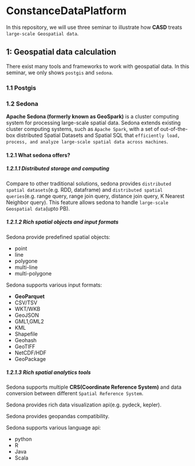 # ConstanceDataPlatform

In this repository, we will use three seminar to illustrate how **CASD** treats `large-scale Geospatial data`.

## 1: Geospatial data calculation

There exist many tools and frameworks to work with geospatial data. In this seminar, we only shows `postgis` and `sedona`.

### 1.1 Postgis

### 1.2 Sedona

**Apache Sedona (formerly known as GeoSpark)** is a cluster computing system for processing large-scale spatial data. 
Sedona extends existing cluster computing systems, such as `Apache Spark`, with a set of out-of-the-box 
distributed Spatial Datasets and Spatial SQL that `efficiently load, process, and analyze large-scale spatial data across machines`.


#### 1.2.1 What sedona offers?

##### 1.2.1.1 **Distributed storage and computing**

Compare to other traditional solutions, sedona provides `distributed spatial datasets`(e.g. RDD, dataframe) and 
`distributed spatial queries`(e.g. range query, range join query, distance join query, K Nearest Neighbor query). This 
feature allows sedona to handle `large-scale Geospatial data`(upto PB).

##### 1.2.1.2 **Rich spatial objects and input formats**

Sedona provide predefined spatial objects:
 - point
 - line
 - polygone
 - multi-line
 - multi-polygone


Sedona supports various input formats:
 - **GeoParquet**
 - CSV/TSV
 - WKT/WKB
 - GeoJSON
 - GML1,GML2
 - KML
 - Shapefile
 - Geohash
 - GeoTIFF
 - NetCDF/HDF
 - GeoPackage

##### 1.2.1.3 **Rich spatial analytics tools**

Sedona supports multiple **CRS(Coordinate Reference System)** and data conversion between different `Spatial Reference System`.

Sedona provides rich data visualization api(e.g. pydeck, kepler).

Sedona provides geopandas compatibility.

Sedona supports various language api:
  - python
  - R
  - Java
  - Scala



